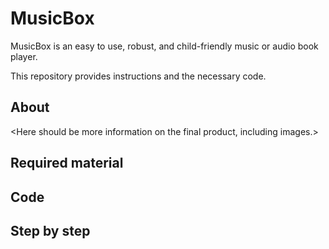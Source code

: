 # MusicBox
MusicBox is an easy to use, robust, and child-friendly music or audio book player.

This repository provides instructions and the necessary code.

## About ##

<Here should be more information on the final product, including images.>

## Required material ##

<Here we will link to or provide a list of everything needed for a complete build.>


## Code ##
<Link to code files with a short explanation of what it does.>


## Step by step ##

<Link or Description.>
